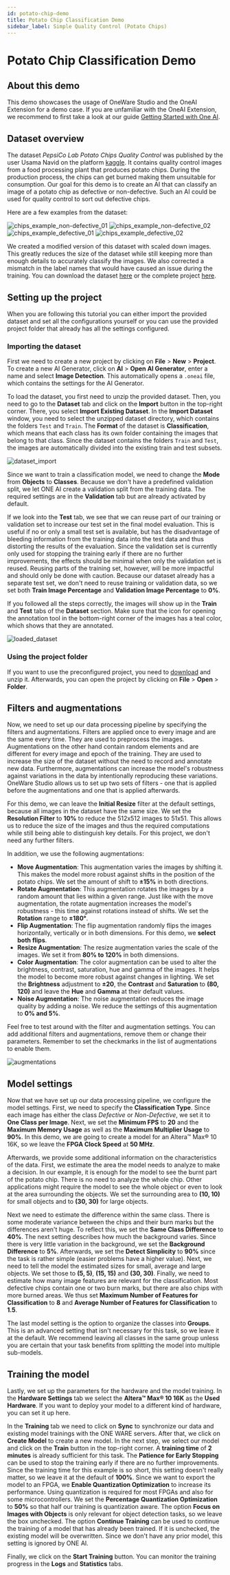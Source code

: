 ```yaml
---
id: potato-chip-demo
title: Potato Chip Classification Demo
sidebar_label: Simple Quality Control (Potato Chips)
---
```

# Potato Chip Classification Demo

## About this demo
This demo showcases the usage of OneWare Studio and the OneAI Extension for a demo case. If you are unfamiliar with the OneAI Extension, we recommend to first take a look at our guide [Getting Started with One AI](/docs/one-ai/01-getting-started/01-getting-started.md).

## Dataset overview
The dataset *PepsiCo Lab Potato Chips Quality Control* was published by the user Usama Navid on the platform [kaggle](https://www.kaggle.com/datasets/concaption/pepsico-lab-potato-quality-control). It contains quality control images from a food processing plant that produces potato chips. During the production process, the chips can get burned making them unsuitable for consumption. Our goal for this demo is to create an AI that can classify an image of a potato chip as defective or non-defective. Such an AI could be used for quality control to sort out defective chips.

Here are a few examples from the dataset:

<div style={{ display: 'flex', gap: '1rem', flexWrap: 'wrap' }}>
    <img src="/img/ai/one_ai_plugin/demos/potato_chip/chips_non-defective_01.jpg" alt="chips_example_non-defective_01" style={{ width: '48%' }} />
    <img src="/img/ai/one_ai_plugin/demos/potato_chip/chips_non-defective_02.jpg" alt="chips_example_non-defective_02" style={{ width: '48%' }} />
    <img src="/img/ai/one_ai_plugin/demos/potato_chip/chips_defective_01.jpg" alt="chips_example_defective_01" style={{ width: '48%' }} />
    <img src="/img/ai/one_ai_plugin/demos/potato_chip/chips_defective_02.jpg" alt="chips_example_defective_02" style={{ width: '48%' }} />
</div>

We created a modified version of this dataset with scaled down images. This greatly reduces the size of the dataset while still keeping more than enough details to accurately classify the images. We also corrected a mismatch in the label names that would have caused an issue during the training. You can download the dataset [here](https://github.com/one-ware/OneAI_demo_datasets/blob/main/datasets/Pepsico%20RnD%20Potato%20Lab%20Dataset%20512x512.zip) or the complete project [here](https://github.com/one-ware/OneAI_demo_datasets/blob/main/projects/Chips.zip).

## Setting up the project
When you are following this tutorial you can either import the provided dataset and set all the configurations yourself or you can use the provided project folder that already has all the settings configured.

### Importing the dataset
First we need to create a new project by clicking on **File** > **New** > **Project**. To create a new AI Generator, click on **AI** > **Open AI Generator**, enter a name and select **Image Detection**. This automatically opens a ``.oneai`` file, which contains the settings for the AI Generator.

To load the dataset, you first need to unzip the provided dataset. Then, you need to go to the **Dataset** tab and click on the **Import** button in the top-right corner. There, you select **Import Existing Dataset**. In the **Import Dataset** window, you need to select the unzipped dataset directory, which contains the folders ``Test`` and ``Train``. The **Format** of the dataset is **Classification**, which means that each class has its own folder containing the images that belong to that class. Since the dataset contains the folders ``Train`` and ``Test``, the images are automatically divided into the existing train and test subsets.

![dataset_import](/img/ai/one_ai_plugin/demos/potato_chip/chips_dataset_import.png)

Since we want to train a classification model, we need to change the **Mode** from **Objects** to **Classes**. Because we don't have a predefined validation split, we let ONE AI create a validation split from the training data. The required settings are in the **Validation** tab but are already activated by default.

If we look into the **Test** tab, we see that we can reuse part of our training or validation set to increase our test set in the final model evaluation. This is useful if no or only a small test set is available, but has the disadvantage of bleeding information from the training data into the test data and thus distorting the results of the evaluation. Since the validation set is currently only used for stopping the training early if there are no further improvements, the effects should be minimal when only the validation set is reused. Reusing parts of the training set, however, will be more impactful and should only be done with caution. Because our dataset already has a separate test set, we don't need to reuse training or validation data, so we set both **Train Image Percentage** and **Validation Image Percentage** to **0%**.

If you followed all the steps correctly, the images will show up in the **Train** and **Test** tabs of the **Dataset** section. Make sure that the icon for opening the annotation tool in the bottom-right corner of the images has a teal color, which shows that they are annotated.

![loaded_dataset](/img/ai/one_ai_plugin/demos/potato_chip/chips_loaded_dataset.png)

### Using the project folder
If you want to use the preconfigured project, you need to [download](https://github.com/one-ware/OneAI_demo_datasets/blob/main/projects/Chips.zip) and unzip it. Afterwards, you can open the project by clicking on **File** > **Open** > **Folder**.

## Filters and augmentations
Now, we need to set up our data processing pipeline by specifying the filters and augmentations. Filters are applied once to every image and are the same every time. They are used to preprocess the images. Augmentations on the other hand contain random elements and are different for every image and epoch of the training. They are used to increase the size of the dataset without the need to record and annotate new data. Furthermore, augmentations can increase the model's robustness against variations in the data by intentionally reproducing these variations. OneWare Studio allows us to set up two sets of filters - one that is applied before the augmentations and one that is applied afterwards.

For this demo, we can leave the **Initial Resize** filter at the default settings, because all images in the dataset have the same size. We set the **Resolution Filter** to **10%** to reduce the 512x512 images to 51x51. This allows us to reduce the size of the images and thus the required computations while still being able to distinguish key details. For this project, we don't need any further filters.

In addition, we use the following augmentations:
- **Move Augmentation**: This augmentation varies the images by shifting it. This makes the model more robust against shifts in the position of the potato chips. We set the amount of shift to **±15%** in both directions.
- **Rotate Augmentation**: This augmentation rotates the images by a random amount that lies within a given range. Just like with the move augmentation, the rotate augmentation increases the model's robustness - this time against rotations instead of shifts. We set the **Rotation** range to **±180°**.
- **Flip Augmentation**: The flip augmentation randomly flips the images horizontally, vertically or in both dimensions. For this demo, we **select both flips**.
- **Resize Augmentation**: The resize augmentation varies the scale of the images. We set it from **80% to 120%** in both dimensions.
- **Color Augmentation**: The color augmentation can be used to alter the brightness, contrast, saturation, hue and gamma of the images. It helps the model to become more robust against changes in lighting. We set the **Brightness** adjustment to **±20**, the **Contrast** and **Saturation** to **(80, 120)** and leave the **Hue** and **Gamma** at their default values.
- **Noise Augmentation**: The noise augmentation reduces the image quality by adding a noise. We reduce the settings of this augmentation to **0% and 5%**.

Feel free to test around with the filter and augmentation settings. You can add additional filters and augmentations, remove them or change their parameters. Remember to set the checkmarks in the list of augmentations to enable them.

![augmentations](/img/ai/one_ai_plugin/demos/potato_chip/chips_augmentations.jpg)

## Model settings
Now that we have set up our data processing pipeline, we configure the model settings. First, we need to specify the **Classification Type**. Since each image has either the class *Defective* or *Non-Defective*, we set it to **One Class per Image**. Next, we set the **Minimum FPS** to **20** and the **Maximum Memory Usage** as well as the **Maximum Multiplier Usage** to **90%**. In this demo, we are going to create a model for an Altera™ Max® 10 16K, so we leave the **FPGA Clock Speed** at **50 MHz**.

Afterwards, we provide some additional information on the characteristics of the data. First, we estimate the area the model needs to analyze to make a decision. In our example, it is enough for the model to see the burnt part of the potato chip. There is no need to analyze the whole chip. Other applications might require the model to see the whole object or even to look at the area surrounding the objects. We set the surrounding area to **(10, 10)** for small objects and to **(30, 30)** for large objects.

Next we need to estimate the difference within the same class. There is some moderate variance between the chips and their burn marks but the differences aren't huge. To reflect this, we set the **Same Class Difference** to **40%**. The next setting describes how much the background varies. Since there is very little variation in the background, we set the **Background Difference** to **5%**. Afterwards, we set the **Detect Simplicity** to **90%** since the task is rather simple (easier problems have a higher value). Next, we need to tell the model the estimated sizes for small, average and large objects. We set those to **(5, 5)**, **(15, 15)** and **(30, 30)**. Finally, we need to estimate how many image features are relevant for the classification. Most defective chips contain one or two burn marks, but there are also chips with more burned areas. We thus set **Maximum Number of Features for Classification** to **8** and **Average Number of Features for Classification** to **1.5**.

The last model setting is the option to organize the classes into **Groups**. This is an advanced setting that isn't necessary for this task, so we leave it at the default. We recommend leaving all classes in the same group unless you are certain that your task benefits from splitting the model into multiple sub-models.

## Training the model
Lastly, we set up the parameters for the hardware and the model training. In the **Hardware Settings** tab we select the **Altera™ Max® 10 16K** as the **Used Hardware**. If you want to deploy your model to a different kind of hardware, you can set it up here.

In the **Training** tab we need to click on **Sync** to synchronize our data and existing model trainings with the ONE WARE servers. After that, we click on **Create Model** to create a new model. In the next step, we select our model and click on the **Train** button in the top-right corner. A **training time** of **2 minutes** is already sufficient for this task. The **Patience for Early Stopping** can be used to stop the training early if there are no further improvements. Since the training time for this example is so short, this setting doesn't really matter, so we leave it at the default of **100%**. Since we want to export the model to an FPGA, we **Enable Quantization Optimization** to increase its performance. Using quantization is required for most FPGAs and also for some microcontrollers. We set the **Percentage Quantization Optimization** to **50%** so that half our training is quantization aware. The option **Focus on Images with Objects** is only relevant for object detection tasks, so we leave the box unchecked. The option **Continue Training** can be used to continue the training of a model that has already been trained. If it is unchecked, the existing model will be overwritten. Since we don't have any prior model, this setting is ignored by ONE AI.

Finally, we click on the **Start Training** button. You can monitor the training progress in the **Logs** and **Statistics** tabs.